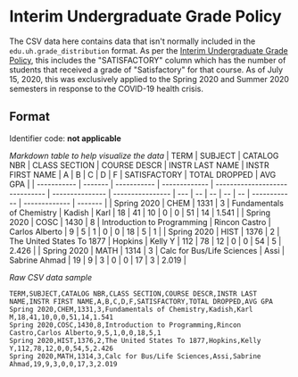 # Interim Undergraduate Grade Policy

The CSV data here contains data that isn't normally included in the `edu.uh.grade_distribution` format. As per the [Interim Undergraduate Grade Policy](https://uh.edu/provost/policies-resources/student/interim-undergraduate-grade-policy/index), this includes the "SATISFACTORY" column which has the number of students that received a grade of "Satisfactory" for that course. As of July 15, 2020, this was exclusively applied to the Spring 2020 and Summer 2020 semesters in response to the COVID-19 health crisis.

## Format

Identifier code: **not applicable**

*Markdown table to help visualize the data*
| TERM        | SUBJECT | CATALOG NBR | CLASS SECTION | COURSE DESCR                   | INSTR LAST NAME | INSTR FIRST NAME | A   | B  | C  | D  | F  | SATISFACTORY | TOTAL DROPPED | AVG GPA |
| ----------- | ------- | ----------- | ------------- | ------------------------------ | --------------- | ---------------- | --- | -- | -- | -- | -- | ------------ | ------------- | ------- |
| Spring 2020 | CHEM    | 1331        | 3             | Fundamentals of Chemistry      | Kadish          | Karl             | 18  | 41 | 10 | 0  | 0  | 51           | 14            | 1.541   |
| Spring 2020 | COSC    | 1430        | 8             | Introduction to Programming    | Rincon Castro   | Carlos Alberto   | 9   | 5  | 1  | 0  | 0  | 18           | 5             | 1       |
| Spring 2020 | HIST    | 1376        | 2             | The United States To 1877      | Hopkins         | Kelly Y          | 112 | 78 | 12 | 0  | 0  | 54           | 5             | 2.426   |
| Spring 2020 | MATH    | 1314        | 3             | Calc for Bus/Life Sciences     | Assi            | Sabrine Ahmad    | 19  | 9  | 3  | 0  | 0  | 17           | 3             | 2.019   |

*Raw CSV data sample*
```csv
TERM,SUBJECT,CATALOG NBR,CLASS SECTION,COURSE DESCR,INSTR LAST NAME,INSTR FIRST NAME,A,B,C,D,F,SATISFACTORY,TOTAL DROPPED,AVG GPA
Spring 2020,CHEM,1331,3,Fundamentals of Chemistry,Kadish,Karl M,18,41,10,0,0,51,14,1.541
Spring 2020,COSC,1430,8,Introduction to Programming,Rincon Castro,Carlos Alberto,9,5,1,0,0,18,5,1
Spring 2020,HIST,1376,2,The United States To 1877,Hopkins,Kelly Y,112,78,12,0,0,54,5,2.426
Spring 2020,MATH,1314,3,Calc for Bus/Life Sciences,Assi,Sabrine Ahmad,19,9,3,0,0,17,3,2.019
```